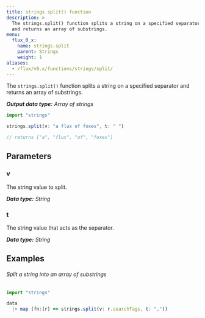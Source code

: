 ```yaml
---
title: strings.split() function
description: >
  The strings.split() function splits a string on a specified separator
  and returns an array of substrings.
menu:
  flux_0_x:
    name: strings.split
    parent: Strings
    weight: 1
aliases:
  - /flux/v0.x/functions/strings/split/
---
```


The `strings.split()` function splits a string on a specified separator and returns
an array of substrings.

_**Output data type:** Array of strings_

```js
import "strings"

strings.split(v: "a flux of foxes", t: " ")

// returns ["a", "flux", "of", "foxes"]
```

## Parameters

### v
The string value to split.

_**Data type:** String_

### t
The string value that acts as the separator.

_**Data type:** String_

## Examples

###### Split a string into an array of substrings
```js
import "strings"

data
  |> map (fn:(r) => strings.split(v: r.searchTags, t: ","))
```
